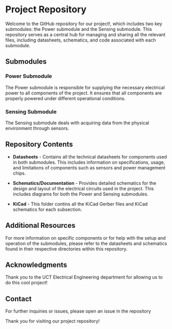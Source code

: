 # Project Repository

Welcome to the GitHub repository for our project!, which includes two key submodules: the Power submodule and the Sensing submodule.
This repository serves as a central hub for managing and sharing all the relevant files, including datasheets, schematics, and code associated with each submodule.

## Submodules

### Power Submodule
The Power submodule is responsible for supplying the necessary electrical power to all components of the project. 
It ensures that all components are properly powered under different operational conditions.

### Sensing Submodule
The Sensing submodule deals with acquiring data from the physical environment through sensors.

## Repository Contents

- **Datasheets** - Contains all the technical datasheets for components used in both submodules. This includes information on specifications, usage, and limitations of components such as sensors and power management chips.

- **Schematics/Documentation** - Provides detailed schematics for the design and layout of the electrical circuits used in the project. This includes diagrams for both the Power and Sensing submodules.

- **KiCad** - This folder contins all the KiCad Gerber files and KiCad schematics for each subsection.
  
## Additional Resources

For more information on specific components or for help with the setup and operation of the submodules, please refer to the datasheets and schematics found in their respective directories within this repository.

## Acknowledgments
Thank you to the UCT Electrical Engineering department for allowing us to do this cool project!

## Contact

For further inquiries or issues, please open an issue in the repository

Thank you for visiting our project repository!
